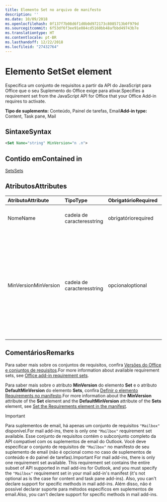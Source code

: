 ```yaml
---
title: Elemento Set no arquivo de manifesto
description: ''
ms.date: 10/09/2018
ms.openlocfilehash: 0f137f7b08d6f1d0b0d972173c8085713b0f979d
ms.sourcegitcommit: 6f53df6f3ee91e084cd5160bb48afbbd49743b7e
ms.translationtype: HT
ms.contentlocale: pt-BR
ms.lasthandoff: 12/22/2018
ms.locfileid: "27432764"
---
```

# <a name="set-element"></a><span data-ttu-id="56adf-102">Elemento Set</span><span class="sxs-lookup"><span data-stu-id="56adf-102">Set element</span></span>

<span data-ttu-id="56adf-103">Especifica um conjunto de requisitos a partir da API do JavaScript para Office que o seu Suplemento do Office exige para ativar.</span><span class="sxs-lookup"><span data-stu-id="56adf-103">Specifies a requirement set from the JavaScript API for Office that your Office Add-in requires to activate.</span></span>

<span data-ttu-id="56adf-104">**Tipo de suplemento:** Conteúdo, Painel de tarefas, Email</span><span class="sxs-lookup"><span data-stu-id="56adf-104">**Add-in type:** Content, Task pane, Mail</span></span>

## <a name="syntax"></a><span data-ttu-id="56adf-105">Sintaxe</span><span class="sxs-lookup"><span data-stu-id="56adf-105">Syntax</span></span>

```XML
<Set Name="string" MinVersion="n .n">
```

## <a name="contained-in"></a><span data-ttu-id="56adf-106">Contido em</span><span class="sxs-lookup"><span data-stu-id="56adf-106">Contained in</span></span>

[<span data-ttu-id="56adf-107">Sets</span><span class="sxs-lookup"><span data-stu-id="56adf-107">Sets</span></span>](sets.md)

## <a name="attributes"></a><span data-ttu-id="56adf-108">Atributos</span><span class="sxs-lookup"><span data-stu-id="56adf-108">Attributes</span></span>

|<span data-ttu-id="56adf-109">**Atributo**</span><span class="sxs-lookup"><span data-stu-id="56adf-109">**Attribute**</span></span>|<span data-ttu-id="56adf-110">**Tipo**</span><span class="sxs-lookup"><span data-stu-id="56adf-110">**Type**</span></span>|<span data-ttu-id="56adf-111">**Obrigatório**</span><span class="sxs-lookup"><span data-stu-id="56adf-111">**Required**</span></span>|<span data-ttu-id="56adf-112">**Descrição**</span><span class="sxs-lookup"><span data-stu-id="56adf-112">**Description**</span></span>|
|:-----|:-----|:-----|:-----|
|<span data-ttu-id="56adf-113">Nome</span><span class="sxs-lookup"><span data-stu-id="56adf-113">Name</span></span>|<span data-ttu-id="56adf-114">cadeia de caracteres</span><span class="sxs-lookup"><span data-stu-id="56adf-114">string</span></span>|<span data-ttu-id="56adf-115">obrigatório</span><span class="sxs-lookup"><span data-stu-id="56adf-115">required</span></span>|<span data-ttu-id="56adf-116">O nome de um [conjunto de requisitos](https://docs.microsoft.com/office/dev/add-ins/develop/office-versions-and-requirement-sets).</span><span class="sxs-lookup"><span data-stu-id="56adf-116">The name of a [requirement set](https://docs.microsoft.com/office/dev/add-ins/develop/office-versions-and-requirement-sets).</span></span>|
|<span data-ttu-id="56adf-117">MinVersion</span><span class="sxs-lookup"><span data-stu-id="56adf-117">MinVersion</span></span>|<span data-ttu-id="56adf-118">cadeia de caracteres</span><span class="sxs-lookup"><span data-stu-id="56adf-118">string</span></span>|<span data-ttu-id="56adf-119">opcional</span><span class="sxs-lookup"><span data-stu-id="56adf-119">optional</span></span>|<span data-ttu-id="56adf-p101">Especifica a versão mínima do conjunto de APIs exigido pelo seu suplemento. Substitui o valor de **DefaultMinVersion**, se ele estiver especificado no elemento [Sets](sets.md) pai.</span><span class="sxs-lookup"><span data-stu-id="56adf-p101">Specifies the minimum version of the API set required by your add-in. Overrides the value of  **DefaultMinVersion**, if it is specified in the parent [Sets](sets.md) element.</span></span>|

## <a name="remarks"></a><span data-ttu-id="56adf-122">Comentários</span><span class="sxs-lookup"><span data-stu-id="56adf-122">Remarks</span></span>

<span data-ttu-id="56adf-123">Para saber mais sobre os conjuntos de requisitos, confira [Versões do Office e conjuntos de requisitos](https://docs.microsoft.com/office/dev/add-ins/develop/office-versions-and-requirement-sets).</span><span class="sxs-lookup"><span data-stu-id="56adf-123">For more information about available requirement sets, see [Office add-in requirement sets](https://docs.microsoft.com/office/dev/add-ins/develop/office-versions-and-requirement-sets).</span></span>

<span data-ttu-id="56adf-124">Para saber mais sobre o atributo **MinVersion** do elemento **Set** e o atributo **DefaultMinVersion** do elemento **Sets**, confira [Definir o elemento Requirements no manifesto](https://docs.microsoft.com/office/dev/add-ins/develop/specify-office-hosts-and-api-requirements#set-the-requirements-element-in-the-manifest).</span><span class="sxs-lookup"><span data-stu-id="56adf-124">For more information about the  **MinVersion** attribute of the **Set** element and the **DefaultMinVersion** attribute of the **Sets** element, see [Set the Requirements element in the manifest](https://docs.microsoft.com/office/dev/add-ins/develop/specify-office-hosts-and-api-requirements#set-the-requirements-element-in-the-manifest).</span></span>

> [!IMPORTANT] 
> <span data-ttu-id="56adf-125">Para suplementos de email, há apenas um conjunto de requisitos `"Mailbox"` disponível.</span><span class="sxs-lookup"><span data-stu-id="56adf-125">For mail add-ins, there is only one  `"Mailbox"` requirement set available.</span></span> <span data-ttu-id="56adf-126">Esse conjunto de requisitos contém o subconjunto completo da API compatível com os suplementos de email do Outlook. Você deve especificar o conjunto de requisitos de `"Mailbox"` no manifesto de seu suplemento de email (não é opcional como no caso de suplementos de conteúdo e do painel de tarefas).</span><span class="sxs-lookup"><span data-stu-id="56adf-126">Important  For mail add-ins, there is only one   requirement set available. This requirement set contains the entire subset of API supported in mail add-ins for Outlook, and you must specify the `"Mailbox"` requirement set in your mail add-in's manifest (it's not optional as is the case for content and task pane add-ins). Also, you can't declare support for specific methods in mail add-ins.</span></span> <span data-ttu-id="56adf-127">Além disso, não é possível declarar suporte para métodos específicos em suplementos de email.</span><span class="sxs-lookup"><span data-stu-id="56adf-127">Also, you can't declare support for specific methods in mail add-ins.</span></span>
